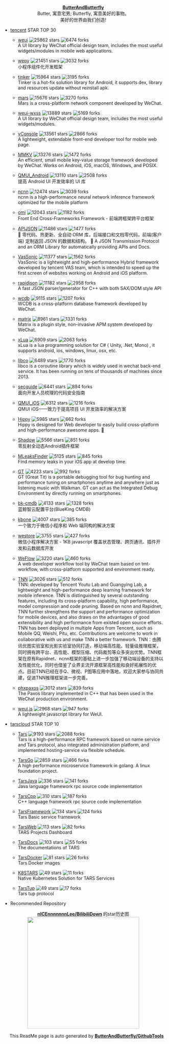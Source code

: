 <p align="center">
      <strong>
        <a href="https://github.com/ButterAndButterfly" target="_blank">ButterAndButterfly</a><br>
      </strong>  
        Butter, 寓意宅男; Butterfly, 寓意美好的事物。 
        <br/> 美好的世界由我们创造!  
</p>


+ [tencent](https://github.com/tencent) STAR TOP 30
    
    + [weui](https://github.com/tencent/weui) 
    ![25862 stars](https://img.shields.io/badge/Stars-25862-green)
    ![6474 forks](https://img.shields.io/badge/Forks-6474-green)  
    A UI library by WeChat official design team, includes the most useful widgets/modules in mobile web applications.
    
    + [wepy](https://github.com/tencent/wepy) 
    ![21451 stars](https://img.shields.io/badge/Stars-21451-green)
    ![3032 forks](https://img.shields.io/badge/Forks-3032-green)  
    小程序组件化开发框架
    
    + [tinker](https://github.com/tencent/tinker) 
    ![15964 stars](https://img.shields.io/badge/Stars-15964-green)
    ![3195 forks](https://img.shields.io/badge/Forks-3195-green)  
    Tinker is a hot-fix solution library for Android, it supports dex, library and resources update without reinstall apk.
    
    + [mars](https://github.com/tencent/mars) 
    ![15676 stars](https://img.shields.io/badge/Stars-15676-green)
    ![3270 forks](https://img.shields.io/badge/Forks-3270-green)  
    Mars is a cross-platform network component  developed by WeChat.
    
    + [weui-wxss](https://github.com/tencent/weui-wxss) 
    ![13889 stars](https://img.shields.io/badge/Stars-13889-green)
    ![5169 forks](https://img.shields.io/badge/Forks-5169-green)  
    A UI library by WeChat official design team, includes the most useful widgets/modules.
    
    + [vConsole](https://github.com/tencent/vConsole) 
    ![13561 stars](https://img.shields.io/badge/Stars-13561-green)
    ![2866 forks](https://img.shields.io/badge/Forks-2866-green)  
    A lightweight, extendable front-end developer tool for mobile web page.
    
    + [MMKV](https://github.com/tencent/MMKV) 
    ![13276 stars](https://img.shields.io/badge/Stars-13276-green)
    ![1472 forks](https://img.shields.io/badge/Forks-1472-green)  
    An efficient, small mobile key-value storage framework developed by WeChat. Works on Android, iOS, macOS, Windows, and POSIX.
    
    + [QMUI_Android](https://github.com/tencent/QMUI_Android) 
    ![13110 stars](https://img.shields.io/badge/Stars-13110-green)
    ![2508 forks](https://img.shields.io/badge/Forks-2508-green)  
    提高 Android UI 开发效率的 UI 库
    
    + [ncnn](https://github.com/tencent/ncnn) 
    ![12474 stars](https://img.shields.io/badge/Stars-12474-green)
    ![3039 forks](https://img.shields.io/badge/Forks-3039-green)  
    ncnn is a high-performance neural network inference framework optimized for the mobile platform
    
    + [omi](https://github.com/tencent/omi) 
    ![12043 stars](https://img.shields.io/badge/Stars-12043-green)
    ![1182 forks](https://img.shields.io/badge/Forks-1182-green)  
     Front End Cross-Frameworks Framework - 前端跨框架跨平台框架
    
    + [APIJSON](https://github.com/tencent/APIJSON) 
    ![11486 stars](https://img.shields.io/badge/Stars-11486-green)
    ![1477 forks](https://img.shields.io/badge/Forks-1477-green)  
    🚀 零代码、热更新、全自动 ORM 库，后端接口和文档零代码，前端(客户端) 定制返回 JSON 的数据和结构。 🚀 A JSON Transmission Protocol and an ORM Library for automatically providing APIs and Docs.
    
    + [VasSonic](https://github.com/tencent/VasSonic) 
    ![11377 stars](https://img.shields.io/badge/Stars-11377-green)
    ![1562 forks](https://img.shields.io/badge/Forks-1562-green)  
    VasSonic is a lightweight and high-performance Hybrid framework developed by tencent VAS team, which is intended to speed up the first screen of websites working on Android and iOS platform. 
    
    + [rapidjson](https://github.com/tencent/rapidjson) 
    ![11182 stars](https://img.shields.io/badge/Stars-11182-green)
    ![2958 forks](https://img.shields.io/badge/Forks-2958-green)  
    A fast JSON parser/generator for C++ with both SAX/DOM style API
    
    + [wcdb](https://github.com/tencent/wcdb) 
    ![9115 stars](https://img.shields.io/badge/Stars-9115-green)
    ![1207 forks](https://img.shields.io/badge/Forks-1207-green)  
    WCDB is a cross-platform database framework developed by WeChat.
    
    + [matrix](https://github.com/tencent/matrix) 
    ![8961 stars](https://img.shields.io/badge/Stars-8961-green)
    ![1331 forks](https://img.shields.io/badge/Forks-1331-green)  
    Matrix is a plugin style, non-invasive APM system developed by WeChat.
    
    + [xLua](https://github.com/tencent/xLua) 
    ![6909 stars](https://img.shields.io/badge/Stars-6909-green)
    ![2063 forks](https://img.shields.io/badge/Forks-2063-green)  
    xLua is a lua programming solution for  C# ( Unity, .Net, Mono) , it supports android, ios, windows, linux, osx, etc.
    
    + [libco](https://github.com/tencent/libco) 
    ![6489 stars](https://img.shields.io/badge/Stars-6489-green)
    ![1770 forks](https://img.shields.io/badge/Forks-1770-green)  
    libco is a coroutine library which is widely used in wechat  back-end service. It has been running on tens of thousands of machines since 2013.
    
    + [secguide](https://github.com/tencent/secguide) 
    ![6441 stars](https://img.shields.io/badge/Stars-6441-green)
    ![894 forks](https://img.shields.io/badge/Forks-894-green)  
    面向开发人员梳理的代码安全指南
    
    + [QMUI_iOS](https://github.com/tencent/QMUI_iOS) 
    ![6312 stars](https://img.shields.io/badge/Stars-6312-green)
    ![1216 forks](https://img.shields.io/badge/Forks-1216-green)  
    QMUI iOS——致力于提高项目 UI 开发效率的解决方案
    
    + [Hippy](https://github.com/tencent/Hippy) 
    ![5985 stars](https://img.shields.io/badge/Stars-5985-green)
    ![662 forks](https://img.shields.io/badge/Forks-662-green)  
    Hippy is designed for Web developer to easily build cross-platform and high-performance awesome apps. 👏
    
    + [Shadow](https://github.com/tencent/Shadow) 
    ![5566 stars](https://img.shields.io/badge/Stars-5566-green)
    ![851 forks](https://img.shields.io/badge/Forks-851-green)  
    零反射全动态Android插件框架
    
    + [MLeaksFinder](https://github.com/tencent/MLeaksFinder) 
    ![5125 stars](https://img.shields.io/badge/Stars-5125-green)
    ![845 forks](https://img.shields.io/badge/Forks-845-green)  
    Find memory leaks in your iOS app at develop time.
    
    + [GT](https://github.com/tencent/GT) 
    ![4223 stars](https://img.shields.io/badge/Stars-4223-green)
    ![992 forks](https://img.shields.io/badge/Forks-992-green)  
    GT (Great Tit) is a portable debugging tool for bug hunting and performance tuning on smartphones anytime and anywhere just as listening music with Walkman. GT can act as the Integrated Debug Environment by directly running on smartphones.
    
    + [bk-cmdb](https://github.com/tencent/bk-cmdb) 
    ![4133 stars](https://img.shields.io/badge/Stars-4133-green)
    ![1328 forks](https://img.shields.io/badge/Forks-1328-green)  
    蓝鲸智云配置平台(BlueKing CMDB)
    
    + [kbone](https://github.com/tencent/kbone) 
    ![4007 stars](https://img.shields.io/badge/Stars-4007-green)
    ![385 forks](https://img.shields.io/badge/Forks-385-green)  
    一个致力于微信小程序和 Web 端同构的解决方案
    
    + [westore](https://github.com/tencent/westore) 
    ![3755 stars](https://img.shields.io/badge/Stars-3755-green)
    ![427 forks](https://img.shields.io/badge/Forks-427-green)  
    微信小程序解决方案 - 1KB javascript 覆盖状态管理、跨页通讯、插件开发和云数据库开发
    
    + [WeFlow](https://github.com/tencent/WeFlow) 
    ![3220 stars](https://img.shields.io/badge/Stars-3220-green)
    ![460 forks](https://img.shields.io/badge/Forks-460-green)  
    A web developer workflow tool by WeChat team based on tmt-workflow, with cross-platform supported and environment ready.
    
    + [TNN](https://github.com/tencent/TNN) 
    ![3026 stars](https://img.shields.io/badge/Stars-3026-green)
    ![512 forks](https://img.shields.io/badge/Forks-512-green)  
    TNN: developed by Tencent Youtu Lab and Guangying Lab, a lightweight and high-performance deep learning framework for mobile inference. TNN is distinguished by several outstanding features, including its cross-platform capability, high performance, model compression and code pruning. Based on ncnn and Rapidnet, TNN further strengthens the support and performance optimization for mobile devices, and also draws on the advantages of good extensibility and high performance from existed open source efforts. TNN has been deployed in multiple Apps from Tencent, such as Mobile QQ, Weishi, Pitu, etc. Contributions are welcome to work in collaborative with us and make TNN a better framework.                                TNN：由腾讯优图实验室和光影实验室协同打造，移动端高性能、轻量级推理框架，同时拥有跨平台、高性能、模型压缩、代码裁剪等众多突出优势。TNN框架在原有Rapidnet、ncnn框架的基础上进一步加强了移动端设备的支持以及性能优化，同时也借鉴了业界主流开源框架高性能和良好拓展性的优点。目前TNN已经在手Q、微视、P图等应用中落地，欢迎大家参与协同共建，促进TNN推理框架进一步完善。
    
    + [phxpaxos](https://github.com/tencent/phxpaxos) 
    ![3012 stars](https://img.shields.io/badge/Stars-3012-green)
    ![839 forks](https://img.shields.io/badge/Forks-839-green)  
    The Paxos library implemented in C++ that has been used in the WeChat production environment.
    
    + [weui.js](https://github.com/tencent/weui.js) 
    ![2968 stars](https://img.shields.io/badge/Stars-2968-green)
    ![947 forks](https://img.shields.io/badge/Forks-947-green)  
    A lightweight javascript library for WeUI.
    

+ [tarscloud](https://github.com/tarscloud) STAR TOP 10
    
    + [Tars](https://github.com/tarscloud/Tars) 
    ![9193 stars](https://img.shields.io/badge/Stars-9193-green)
    ![2088 forks](https://img.shields.io/badge/Forks-2088-green)  
    Tars is a high-performance RPC framework based on name service and Tars protocol, also integrated administration platform, and implemented hosting-service via flexible schedule.
    
    + [TarsGo](https://github.com/tarscloud/TarsGo) 
    ![2859 stars](https://img.shields.io/badge/Stars-2859-green)
    ![466 forks](https://img.shields.io/badge/Forks-466-green)  
    A  high performance microservice  framework  in golang. A linux foundation project.
    
    + [TarsJava](https://github.com/tarscloud/TarsJava) 
    ![336 stars](https://img.shields.io/badge/Stars-336-green)
    ![141 forks](https://img.shields.io/badge/Forks-141-green)  
    Java language framework rpc source code implementation
    
    + [TarsCpp](https://github.com/tarscloud/TarsCpp) 
    ![310 stars](https://img.shields.io/badge/Stars-310-green)
    ![187 forks](https://img.shields.io/badge/Forks-187-green)  
    C++ language framework rpc source code implementation
    
    + [TarsFramework](https://github.com/tarscloud/TarsFramework) 
    ![134 stars](https://img.shields.io/badge/Stars-134-green)
    ![124 forks](https://img.shields.io/badge/Forks-124-green)  
    Tars Basic service framework
    
    + [TarsWeb](https://github.com/tarscloud/TarsWeb) 
    ![113 stars](https://img.shields.io/badge/Stars-113-green)
    ![82 forks](https://img.shields.io/badge/Forks-82-green)  
    TARS Projects Dashboard
    
    + [TarsDocs](https://github.com/tarscloud/TarsDocs) 
    ![103 stars](https://img.shields.io/badge/Stars-103-green)
    ![55 forks](https://img.shields.io/badge/Forks-55-green)  
    The documentations of TARS
    
    + [TarsDocker](https://github.com/tarscloud/TarsDocker) 
    ![81 stars](https://img.shields.io/badge/Stars-81-green)
    ![26 forks](https://img.shields.io/badge/Forks-26-green)  
    Tars Docker  images
    
    + [K8STARS](https://github.com/tarscloud/K8STARS) 
    ![49 stars](https://img.shields.io/badge/Stars-49-green)
    ![11 forks](https://img.shields.io/badge/Forks-11-green)  
    Native Kubernetes  Solution for TARS Services
    
    + [TarsTup](https://github.com/tarscloud/TarsTup) 
    ![49 stars](https://img.shields.io/badge/Stars-49-green)
    ![17 forks](https://img.shields.io/badge/Forks-17-green)  
    Tars tup protocol
    


+ Recommended Repository  
<p align="center">
      <strong>
        <a href="https://github.com/nICEnnnnnnnLee/BilibiliDown" target="_blank">nICEnnnnnnnLee/BilibiliDown</a>
      </strong>  的star历史图
  <br>
  <img src="https://raw.githubusercontent.com/ButterAndButterfly/GithubTools/master/" width="350px"></img>    
</p>

<p align="right">
      This ReadMe page is auto generated by 
      <strong>
        <a href="https://github.com/ButterAndButterfly/GithubTools" target="_blank">ButterAndButterfly/GithubTools</a><br>
      </strong>   
</p>